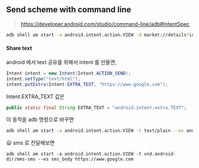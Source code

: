 


## Send scheme with command line

> https://developer.android.com/studio/command-line/adb#IntentSpec


```bash
adb shell am start -a android.intent.action.VIEW -d market://details?id=krow.dev.scheme
```

#### Share text

android 에서 text 공유를 위해서 intent 를 만들면, 

```java
Intent intent = new Intent(Intent.ACTION_SEND);
intent.setType("text/html");
intent.putExtra(Intent.EXTRA_TEXT, "https://www.google.com");
```

Intent.EXTRA_TEXT 값은 
```java
public static final String EXTRA_TEXT = "android.intent.extra.TEXT";
```

이 동작을 adb 명령으로 바꾸면
```bash
adb shell am start -a android.intent.action.VIEW -t text/plain --es android.intent.extra.TEXT https://www.google.com
```


:frowning:  sms 로 전달해보면
```
adb shell am start -a android.intent.action.VIEW -t vnd.android-dir/mms-sms --es sms_body https://www.google.com
```

<!--stackedit_data:
eyJoaXN0b3J5IjpbLTEzMDk1NzI3MzksLTEzNjI4MzE0MTcsLT
IwNDM5ODczOTcsNDYyNjU0NjIxLC0xMzEyMDIzMjQ4LDE1NDE5
NjgzMl19
-->